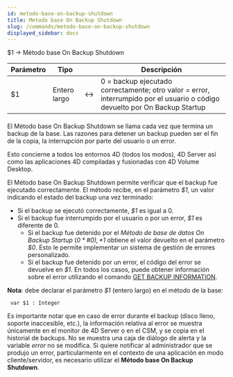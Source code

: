 ```yaml
---
id: metodo-base-on-backup-shutdown
title: Metodo base On Backup Shutdown
slug: /commands/metodo-base-on-backup-shutdown
displayed_sidebar: docs
---
```


<!--REF #_command_.Metodo base On Backup Shutdown.Syntax-->$1 -> Método base On Backup Shutdown<!-- END REF-->
<!--REF #_command_.Metodo base On Backup Shutdown.Params-->
| Parámetro | Tipo |  | Descripción |
| --- | --- | --- | --- |
| $1 | Entero largo | &harr; | 0 = backup ejecutado correctamente; otro valor = error, interrumpido por el usuario o código devuelto por On Backup Startup |

<!-- END REF-->

#### 

<!--REF #_command_.Metodo base On Backup Shutdown.Summary-->El Método base On Backup Shutdown se llama cada vez que termina un backup de la base.<!-- END REF--> Las razones para detener un backup pueden ser el fin de la copia, la interrupción por parte del usuario o un error.  
Esto concierne a todos los entornos 4D (todos los modos), 4D Server así como las aplicaciones 4D compiladas y fusionadas con 4D Volume Desktop. 

El Método base On Backup Shutdown permite verificar que el backup fue ejecutado correctamente. El método recibe, en el parámetro *$1*, un valor indicando el estado del backup una vez terminado:

* Si el backup se ejecutó correctamente, *$1* es igual a 0.
* Si el backup fue interrumpido por el usuario o por un error, *$1* es diferente de 0\.
   * Si el backup fue detenido por el *Método de base de datos On Backup Startup* (*$0* \# 0), *$1* obtiene el valor devuelto en el parámetro *$0*. Esto le permite implementar un sistema de gestión de errores personalizado.
   * Si el backup fue detenido por un error, el código del error se devuelve en *$1*.
 En todos los casos, puede obtener información sobre el error utilizando el comando [GET BACKUP INFORMATION](get-backup-information.md).

**Nota**: debe declarar el parámetro *$1* (entero largo) en el método de la base:

```4d
 var $1 : Integer
```

Es importante notar que en caso de error durante el backup (disco lleno, soporte inaccesible, etc.), la información relativa al error se muestra únicamente en el monitor de 4D Server o en el CSM, y se copia en el historial de backups. No se muestra una caja de diálogo de alerta y la variable *error* no se modifica. Si quiere notificar al administrador que se produjo un error, particularmente en el contexto de una aplicación en modo cliente/servidor, es necesario utilizar el **Método base On Backup Shutdown**.
